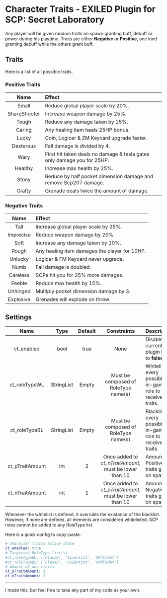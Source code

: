 # Character Traits - EXILED Plugin for SCP: Secret Laboratory

Any player will be given random traits on spawn granting buff, debuff or power during his playtime. Traits are either **Negative** or **Positive**, one kind granting debuff while the others grant buff.

## Traits

Here is a list of all possible traits.

### Positive Traits
Name | Effect
:---: | :-----
Small | Reduce global player scale by 20%.
SharpShooter | Increase weapon damage by 25%.
Tough | Reduce any damage taken by 15%.
Caring | Any healing item heals 25HP bonus.
Lucky | Coin, Logicer & ZM Keycard upgrade faster.
Dexterous | Fall damage is divided by 4.
Wary | First hit taken deals no damage & tesla gates only damage you for 25HP.
Healthy | Increase max health by 25%.
Stony | Reduce by half pocket dimension damage and remove Scp207 damage.
Crafty | Grenade deals twice the amount of damage.

### Negative Traits
Name | Effect
:---: | :-----
Tall | Increase global player scale by 25%.
Imprecise | Reduce weapon damage by 20%.
Soft | Increase any damage taken by 10%.
Rough | Any healing item damages the player for 10HP.
Unlucky | Logicer & FM Keycard never upgrade.
Numb | Fall damage is doubled.
Careless | SCPs hit you for 25% more damages.
Feeble | Reduce max health by 15%.
Unhinged | Multiply pocket dimension damage by 3.
Explosive | Grenades will explode on throw.

## Settings
Name | Type | Default | Constraints | Description
:---: | :---: | :---: | :---: | :------
ct_enabled | bool | true | None | Disable the current plugin if set to **false**.
ct_roleTypeWL | StringList | Empty | Must be composed of RoleType name(s) | Whitelist of every possible in-game role to receive traits.
ct_roleTypeBL | StringList | Empty | Must be composed of RoleType name(s) | Blacklist of every possible in-game role to receive traits.
ct_pTraitAmount | int | 2 | Once added to *ct_nTraitAmount*, must be lower than 10 | Amount of Positive traits given on spawn.
ct_nTraitAmount | int | 1 | Once added to *ct_pTraitAmount*, must be lower than 10 | Amount of Negative traits given on spawn.

Whenever the whitelist is defined, it overrules the existance of the blacklist. However, if none are defined, all elements are considered whitelisted. SCP roles cannot be added to any RoleType list.

Here is a quick config to copy-paste.

``` yml
# Character Traits active state
ct_enabled: true
# Targetted RoleType list(s)
#ct_roleTypeWL: ['ClassD', 'Scientist', 'NtfCadet']
#ct_roleTypeBL: ['ClassD', 'Scientist', 'NtfCadet']
# Amount of any traits
ct_pTraitAmount: 2
ct_nTraitAmount: 1
```

---

I made this, but feel free to take any part of my code as your own.
